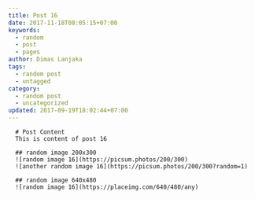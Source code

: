 ```yaml
---
title: Post 16
date: 2017-11-18T08:05:15+07:00
keywords:
  - random
  - post
  - pages
author: Dimas Lanjaka
tags:
  - random post
  - untagged
category:
  - random post
  - uncategorized
updated: 2017-09-19T18:02:44+07:00
---
```


      # Post Content
      This is content of post 16

      ## random image 200x300
      ![random image 16](https://picsum.photos/200/300)
      ![another random image 16](https://picsum.photos/200/300?random=1)

      ## random image 640x480
      ![random image 16](https://placeimg.com/640/480/any)
      
